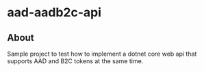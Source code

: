 # aad-aadb2c-api

## About

Sample project to test how to implement a dotnet core web api that supports AAD and B2C tokens at the same time.
